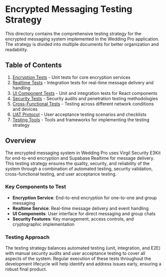 # Encrypted Messaging Testing Strategy

This directory contains the comprehensive testing strategy for the encrypted messaging system implemented in the Wedding Pro application. The strategy is divided into multiple documents for better organization and readability.

## Table of Contents

1. [Encryption Tests](./encryption-tests.md) - Unit tests for core encryption services
2. [Realtime Tests](./realtime-tests.md) - Integration tests for real-time message delivery and handling
3. [UI Component Tests](./ui-component-tests.md) - Unit and integration tests for React components
4. [Security Tests](./security-tests.md) - Security audits and penetration testing methodologies
5. [Cross-Functional Tests](./cross-functional-tests.md) - Testing across different network conditions and devices
6. [UAT Protocol](./uat-protocol.md) - User acceptance testing scenarios and checklists
7. [Testing Tools](./testing-tools.md) - Tools and frameworks for implementing the testing strategy

## Overview

The encrypted messaging system in Wedding Pro uses Virgil Security E3Kit for end-to-end encryption and Supabase Realtime for message delivery. This testing strategy ensures the quality, security, and reliability of the system through a combination of automated testing, security validation, cross-functional testing, and user acceptance testing.

### Key Components to Test

- **Encryption Service**: End-to-end encryption for one-to-one and group messaging
- **Realtime Service**: Real-time message delivery and event handling
- **UI Components**: User interface for direct messaging and group chats
- **Security Features**: Key management, access controls, and cryptographic implementation

### Testing Approach

The testing strategy balances automated testing (unit, integration, and E2E) with manual security audits and user acceptance testing to cover all aspects of the system. Regular execution of these tests throughout the development lifecycle will help identify and address issues early, ensuring a robust final product.